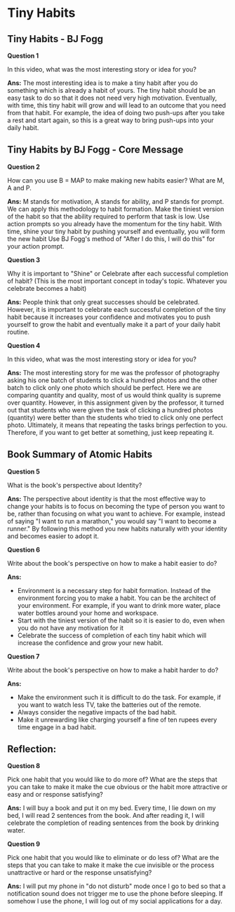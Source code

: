# Tiny Habits

## Tiny Habits - BJ Fogg

**Question 1**

In this video, what was the most interesting story or idea for you?

**Ans:** The most interesting idea is to make a tiny habit after you do something which is already a habit of yours. The tiny habit should be an easy task to do so that it does not need very high motivation. Eventually, with time, this tiny habit will grow and will lead to an outcome that you need from that habit.
For example, the idea of doing two push-ups after you take a rest and start again, so this is a great way to bring push-ups into your daily habit.

## Tiny Habits by BJ Fogg - Core Message

**Question 2**

How can you use B = MAP to make making new habits easier? What are M, A and P.

**Ans:** M stands for motivation, A stands for ability, and P stands for prompt. We can apply this methodology to habit formation. Make the tiniest version of the habit so that the ability required to perform that task is low. Use action prompts so you already have the momentum for the tiny habit. With time, shine your tiny habit by pushing yourself and eventually, you will form the new habit
Use BJ Fogg's method of "After I do this, I will do this" for your action prompt.

**Question 3**

Why it is important to "Shine" or Celebrate after each successful completion of habit? (This is the most important concept in today's topic. Whatever you celebrate becomes a habit)

**Ans:** People think that only great successes should be celebrated. However, it is important to celebrate each successful completion of the tiny habit because it increases your confidence and motivates you to push yourself to grow the habit and eventually make it a part of your daily habit routine.

**Question 4**

In this video, what was the most interesting story or idea for you?

**Ans:** The most interesting story for me was the professor of photography asking his one batch of students to click a hundred photos and the other batch to click only one photo which should be perfect. Here we are comparing quantity and quality, most of us would think quality is supreme over quantity. However, in this assignment given by the professor, it turned out that students who were given the task of clicking a hundred photos (quantity) were better than the students who tried to click only one perfect photo.
Ultimately, it means that repeating the tasks brings perfection to you. Therefore, if you want to get better at something, just keep repeating it.

## Book Summary of Atomic Habits

**Question 5**

What is the book's perspective about Identity?

**Ans:** The perspective about identity is that the most effective way to change your habits is to focus on becoming the type of person you want to be, rather than focusing on what you want to achieve. For example, instead of saying "I want to run a marathon," you would say "I want to become a runner."
By following this method you new habits naturally with your identity and becomes easier to adopt it.

**Question 6**

Write about the book's perspective on how to make a habit easier to do?

**Ans:**

- Environment is a necessary step for habit formation. Instead of the environment forcing you to make a habit. You can be the architect of your environment. For example, if you want to drink more water, place water bottles around your home and workspace.
- Start with the tiniest version of the habit so it is easier to do, even when you do not have any motivation for it
- Celebrate the success of completion of each tiny habit which will increase the confidence and grow your new habit.

**Question 7**

Write about the book's perspective on how to make a habit harder to do?

**Ans:**

- Make the environment such it is difficult to do the task. For example, if you want to watch less TV, take the batteries out of the remote.
- Always consider the negative impacts of the bad habit.
- Make it unrewarding like charging yourself a fine of ten rupees every time engage in a bad habit.

## Reflection:

**Question 8**

Pick one habit that you would like to do more of? What are the steps that you can take to make it make the cue obvious or the habit more attractive or easy and or response satisfying?

**Ans:** I will buy a book and put it on my bed. Every time, I lie down on my bed, I will read 2 sentences from the book. And after reading it, I will celebrate the completion of reading sentences from the book by drinking water.

**Question 9**

Pick one habit that you would like to eliminate or do less of? What are the steps that you can take to make it make the cue invisible or the process unattractive or hard or the response unsatisfying?

**Ans:** I will put my phone in "do not disturb" mode once I go to bed so that a notification sound does not trigger me to use the phone before sleeping. If somehow I use the phone, I will log out of my social applications for a day.
